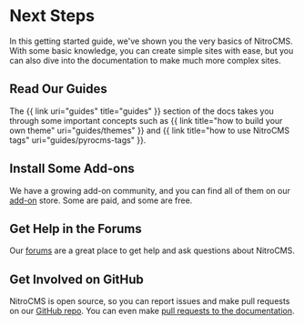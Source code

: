 # Next Steps

In this getting started guide, we've shown you the very basics of NitroCMS. With some basic knowledge, you can create simple sites with ease, but you can also dive into the documentation to make much more complex sites.

</div>
<div class="doc_content">

## Read Our Guides

The {{ link uri="guides" title="guides" }} section of the docs takes you through some important concepts such as {{ link title="how to build your own theme" uri="guides/themes" }} and {{ link title="how to use NitroCMS tags" uri="guides/pyrocms-tags" }}.

## Install Some Add-ons

We have a growing add-on community, and you can find all of them on our [add-on](https://www.pyrocms.com/store) store. Some are paid, and some are free.

## Get Help in the Forums

Our [forums](https://forum.pyrocms.com/) are a great place to get help and ask questions about NitroCMS.

## Get Involved on GitHub

NitroCMS is open source, so you can report issues and make pull requests on our [GitHub repo](https://github.com/pyrocms/pyrocms). You can even make [pull requests to the documentation](https://github.com/pyrocms/pyrocms-docs).
